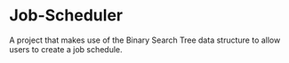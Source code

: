 # Job-Scheduler
A project that makes use of the Binary Search Tree data structure to allow users to create a job schedule.
